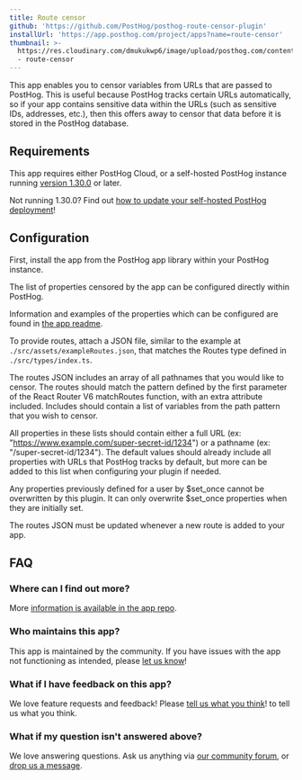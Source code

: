 ```yaml
---
title: Route censor
github: 'https://github.com/PostHog/posthog-route-censor-plugin'
installUrl: 'https://app.posthog.com/project/apps?name=route-censor'
thumbnail: >-
  https://res.cloudinary.com/dmukukwp6/image/upload/posthog.com/contents/cdp/thumbnails/censor-app
  - route-censor
---
```


This app enables you to censor variables from URLs that are passed to PostHog. This is useful because PostHog tracks certain URLs automatically, so if your app contains sensitive data within the URLs (such as sensitive IDs, addresses, etc.), then this offers away to censor that data before it is stored in the PostHog database. 

## Requirements

This app requires either PostHog Cloud, or a self-hosted PostHog instance running [version 1.30.0](https://posthog.com/blog/the-posthog-array-1-30-0) or later.

Not running 1.30.0? Find out [how to update your self-hosted PostHog deployment](https://posthog.com/docs/runbook/upgrading-posthog)!

## Configuration

First, install the app from the PostHog app library within your PostHog instance.

The list of properties censored by the app can be configured directly within PostHog.

Information and examples of the properties which can be configured are found in [the app readme](https://github.com/PostHog/posthog-route-censor-plugin). 

To provide routes, attach a JSON file, similar to the example at `./src/assets/exampleRoutes.json`, that matches the Routes type defined in `./src/types/index.ts`.

The routes JSON includes an array of all pathnames that you would like to censor. The routes should match the pattern defined by the first parameter of the React Router V6 matchRoutes function, with an extra attribute included. Includes should contain a list of variables from the path pattern that you wish to censor.

All properties in these lists should contain either a full URL (ex: "https://www.example.com/super-secret-id/1234") or a pathname (ex: "/super-secret-id/1234"). The default values should already include all properties with URLs that PostHog tracks by default, but more can be added to this list when configuring your plugin if needed.

Any properties previously defined for a user by $set_once cannot be overwritten by this plugin. It can only overwrite $set_once properties when they are initially set.

The routes JSON must be updated whenever a new route is added to your app.

## FAQ

### Where can I find out more?

More [information is available in the app repo](https://github.com/PostHog/posthog-route-censor-plugin). 

### Who maintains this app?

This app is maintained by the community. If you have issues with the app not functioning as intended, please [let us know](http://app.posthog.com/home#supportModal)!

### What if I have feedback on this app?

We love feature requests and feedback! Please [tell us what you think](http://app.posthog.com/home#supportModal)! to tell us what you think.

### What if my question isn't answered above?

We love answering questions. Ask us anything via [our community forum](/questions), or [drop us a message](http://app.posthog.com/home#supportModal). 
